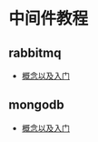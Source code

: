 # 中间件教程

## rabbitmq

* [概念以及入门](mq/rabbitmq-first)

## mongodb

* [概念以及入门](mongodb/mongodb-first/README.md)
